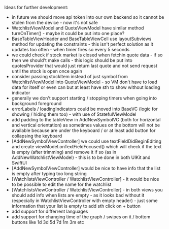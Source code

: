 Ideas for further development:

- in future we should move api token into our own backend so it cannot be stolen from the device - now it's not safe
- WatchlistViewModel and QuoteViewModel have similar method turnOnTimer() - maybe it could be put into one place?
- BaseTableViewHeader and BaseTableViewCell use layoutSubviews method for updating the constraints - this isn't perfect solution as it updates too often - when timer fires so every 5 seconds
- we could check if stock market is closed when fetchin quote data - if so then we should't make calls - this logic should be put into quotesProvider that would just return last quote and not send request until the stock is open once again
- consider passing stockItem instead of just symbol from WatchlistViewModel into QuoteViewModel - so VM don't have to load data for itself or even can but at least have sth to show without loading indicator
- generally we don't support starting / stopping timers when going into background foreground
- errorLabels / loadingIndicators could be moved into BaseVC (logic for showing / hiding them too) - with use of StatefulViewModel
- add padding to the tableView in AddNewSymbolVC (both for horizontal and vertical orientation) as sometimes values on the bottom will not be available because are under the keyboard / or at least add button for collapsing the keyboard
- [AddNewSymbolViewController] we could use textFieldDidBeginEditing and create viewModel.onTextFieldFocused() which will check if the text is empty (after trimming) and remove it if so (as in AddNewWatchlistViewModel) - this is to be done in both UIKit and SwiftUI
- [AddNewSymbolViewController] would be nice to have info that the list is empty after typing too long string
- [WatchlistsViewController / WatchlistViewController] - it would be nice to be possible to edit the name for the watchlist
- [WatchlistsViewController / WatchlistViewController] - in both views you should add info when lists are empty - as it looks bad without it (especially in WatchlistViewController with empty header) - just some information that your list is empty to add sth click on + button
- add support for differrent languages 
- add support for changing time of the graph / swipes on it / bottom buttons like 1d 3d 5d 7d 1m 3m etc
